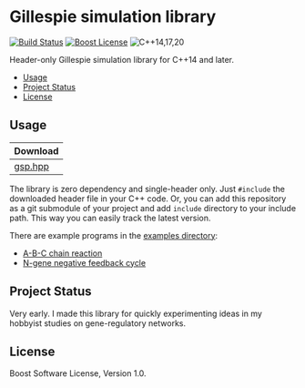 # Gillespie simulation library

[![Build Status][build-badge]][build-url]
[![Boost License][license-badge]][license-url]
![C++14,17,20][cxx-badge]

Header-only Gillespie simulation library for C++14 and later.

- [Usage](#usage)
- [Project Status](#project-status)
- [License](#license)

[build-badge]: https://github.com/snsinfu/gsp/workflows/build/badge.svg
[build-url]: https://github.com/snsinfu/gsp/actions?query=workflow%3Abuild
[license-badge]: https://img.shields.io/badge/license-Boost-blue.svg
[license-url]: ./LICENSE.txt
[cxx-badge]: https://img.shields.io/badge/C%2B%2B-14%2F17%2F20-orange.svg


## Usage

| Download          |
|-------------------|
| [gsp.hpp][header] |

The library is zero dependency and single-header only. Just `#include` the
downloaded header file in your C++ code. Or, you can add this repository as
a git submodule of your project and add `include` directory to your include
path. This way you can easily track the latest version.

[header]: https://raw.githubusercontent.com/snsinfu/gsp/master/include/gsp.hpp
[repo]: https://github.com/snsinfu/gsp.git

There are example programs in the [examples directory](./examples):

- [A-B-C chain reaction](./examples/abc.cc)
- [N-gene negative feedback cycle](./examples/feedback_cycle.cc)


## Project Status

Very early. I made this library for quickly experimenting ideas in my hobbyist
studies on gene-regulatory networks.


## License

Boost Software License, Version 1.0.
